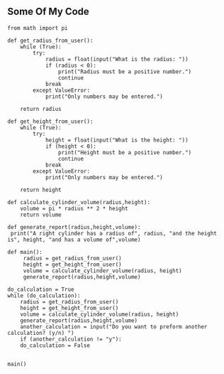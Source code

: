 ## Some Of My Code

	from math import pi

	def get_radius_from_user():
    	while (True):
        	try:
            	radius = float(input("What is the radius: "))
            	if (radius < 0):
                	print("Radius must be a positive number.")
                	continue
            	break
        	except ValueError:
            	print("Only numbers may be entered.")

    	return radius

	def get_height_from_user():
    	while (True):
        	try:
            	height = float(input("What is the height: "))
            	if (height < 0):
                	print("Height must be a positive number.")
                	continue
            	break
        	except ValueError:
            	print("Only numbers may be entered.")

    	return height

	def calculate_cylinder_volume(radius,height):
    	volume = pi * radius ** 2 * height
    	return volume

	def generate_report(radius,height,volume):
   	 print("A right cylinder has a radius of", radius, "and the height is", height, "and has a volume of",volume)

	def main():
       	 radius = get_radius_from_user()
       	 height = get_height_from_user()
       	 volume = calculate_cylinder_volume(radius, height)
       	 generate_report(radius,height,volume)

	do_calculation = True
	while (do_calculation):
    	radius = get_radius_from_user()
    	height = get_height_from_user()
    	volume = calculate_cylinder_volume(radius, height)
    	generate_report(radius,height,volume)
    	another_calculation = input("Do you want to preform another calculation? (y/n) ")
    	if (another_calculation != "y"):
        do_calculation = False


	main()

